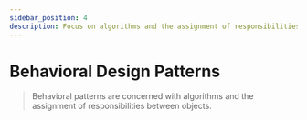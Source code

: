 ```yaml
---
sidebar_position: 4
description: Focus on algorithms and the assignment of responsibilities between objects
---
```


# Behavioral Design Patterns

> Behavioral patterns are concerned with algorithms and the assignment of responsibilities between objects.
